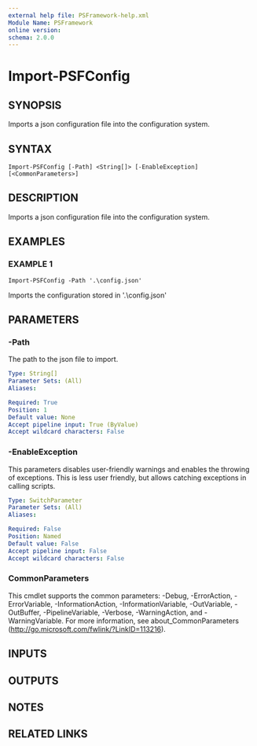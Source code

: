 ```yaml
---
external help file: PSFramework-help.xml
Module Name: PSFramework
online version:
schema: 2.0.0
---
```


# Import-PSFConfig

## SYNOPSIS
Imports a json configuration file into the configuration system.

## SYNTAX

```
Import-PSFConfig [-Path] <String[]> [-EnableException] [<CommonParameters>]
```

## DESCRIPTION
Imports a json configuration file into the configuration system.

## EXAMPLES

### EXAMPLE 1
```
Import-PSFConfig -Path '.\config.json'
```

Imports the configuration stored in '.\config.json'

## PARAMETERS

### -Path
The path to the json file to import.

```yaml
Type: String[]
Parameter Sets: (All)
Aliases:

Required: True
Position: 1
Default value: None
Accept pipeline input: True (ByValue)
Accept wildcard characters: False
```

### -EnableException
This parameters disables user-friendly warnings and enables the throwing of exceptions.
This is less user friendly, but allows catching exceptions in calling scripts.

```yaml
Type: SwitchParameter
Parameter Sets: (All)
Aliases:

Required: False
Position: Named
Default value: False
Accept pipeline input: False
Accept wildcard characters: False
```

### CommonParameters
This cmdlet supports the common parameters: -Debug, -ErrorAction, -ErrorVariable, -InformationAction, -InformationVariable, -OutVariable, -OutBuffer, -PipelineVariable, -Verbose, -WarningAction, and -WarningVariable.
For more information, see about_CommonParameters (http://go.microsoft.com/fwlink/?LinkID=113216).

## INPUTS

## OUTPUTS

## NOTES

## RELATED LINKS
